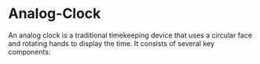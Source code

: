 # Analog-Clock
An analog clock is a traditional timekeeping device that uses a circular face and rotating hands to display the time. It consists of several key components:
